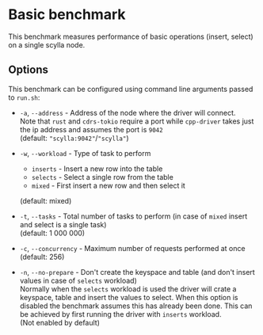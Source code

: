 # Basic benchmark
This benchmark measures performance of basic operations (insert, select) on a single scylla node.

## Options
This benchmark can be configured using command line arguments passed to `run.sh`:

* `-a`, `--address` - Address of the node where the driver will connect.  
Note that `rust` and `cdrs-tokio` require a port
while `cpp-driver` takes just the ip address and assumes the port is `9042`  
(default: `"scylla:9042"`/`"scylla"`)
* `-w`, `--workload` - Type of task to perform
    * `inserts` - Insert a new row into the table
    * `selects` - Select a single row from the table
    * `mixed` - First insert a new row and then select it

    (default: mixed)
* `-t`, `--tasks` - Total number of tasks to perform (in case of `mixed` insert and select is a single task)  
(default: 1 000 000)
* `-c`, `--concurrency` - Maximum number of requests performed at once  
(default: 256)
* `-n`, `--no-prepare` - Don't create the keyspace and table (and don't insert values in case of `selects` workload)  
Normally when the `selects` workload is used the driver will crate a keyspace, table and insert the values to select.
When this option is disabled the benchmark assumes this has already been done. This can be achieved by first running
the driver with `inserts` workload.  
(Not enabled by default)